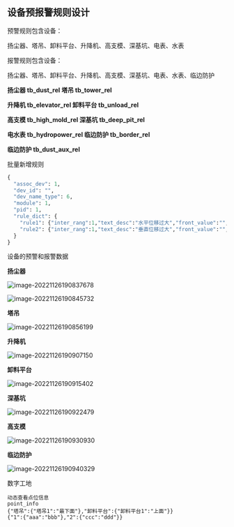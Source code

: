 ## 设备预报警规则设计

预警规则包含设备：

扬尘器、塔吊、卸料平台、升降机、高支模、深基坑、电表、水表

报警规则包含设备：

扬尘器、塔吊、卸料平台、升降机、高支模、深基坑、电表、水表、临边防护

**扬尘器	tb_dust_rel			 	 塔吊			tb_tower_rel**

**升降机	tb_elevator_rel			卸料平台	tb_unload_rel**

**高支模	tb_high_mold_rel		深基坑	    tb_deep_pit_rel**

**电水表    tb_hydropower_rel 		临边防护	tb_border_rel**

**临边防护	tb_dust_aux_rel**



批量新增规则

```python
{
  "assoc_dev": 1,
  "dev_id": "",
  "dev_name_type": 6,
  "module": 1,
  "pid": 1,
  "rule_dict": {
    "rule1": {"inter_rang":1,"text_desc":"水平位移过大","front_value":"","front_symbol":"","dev_field_type":34,"tail_symbol":3,"tail_value":5,"single_value":""},
    "rule2": {"inter_rang":1,"text_desc":"垂直位移过大","front_value":"","front_symbol":"","dev_field_type":35,"tail_symbol":3,"tail_value":6,"single_value":""}
  }
}
```





设备的预警和报警数据

**扬尘器**

![image-20221126190837678](image/设备预报警规则设计/image-20221126190837678.png)

![image-20221126190845732](image/设备预报警规则设计/image-20221126190845732.png)

**塔吊**

![image-20221126190856199](image/设备预报警规则设计/image-20221126190856199.png)

**升降机**

![image-20221126190907150](image/设备预报警规则设计/image-20221126190907150.png)

**卸料平台**

![image-20221126190915402](image/设备预报警规则设计/image-20221126190915402.png)

**深基坑**

![image-20221126190922479](image/设备预报警规则设计/image-20221126190922479.png)

**高支模**

![image-20221126190930930](image/设备预报警规则设计/image-20221126190930930.png)

**临边防护**

![image-20221126190940329](image/设备预报警规则设计/image-20221126190940329.png)





数字工地

```
动态查看点位信息
point_info
{"塔吊":{"塔吊1":"最下面"},"卸料平台":{"卸料平台1":"上面"}}
{"1":{"aaa":"bbb"},"2":{"ccc":"ddd"}}
```

